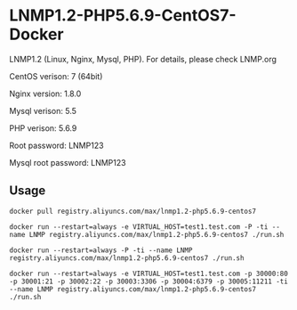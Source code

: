 # LNMP1.2-PHP5.6.9-CentOS7-Docker

LNMP1.2 (Linux, Nginx, Mysql, PHP). For details, please check LNMP.org

CentOS verison: 7 (64bit)

Nginx version: 1.8.0

Mysql verison: 5.5

PHP verison: 5.6.9

Root password: LNMP123

Mysql root password: LNMP123

## Usage

```docker pull registry.aliyuncs.com/max/lnmp1.2-php5.6.9-centos7```

```docker run --restart=always -e VIRTUAL_HOST=test1.test.com -P -ti --name LNMP registry.aliyuncs.com/max/lnmp1.2-php5.6.9-centos7 ./run.sh```

```docker run --restart=always -P -ti --name LNMP registry.aliyuncs.com/max/lnmp1.2-php5.6.9-centos7 ./run.sh```

```docker run --restart=always -e VIRTUAL_HOST=test1.test.com -p 30000:80 -p 30001:21 -p 30002:22 -p 30003:3306 -p 30004:6379 -p 30005:11211 -ti --name LNMP registry.aliyuncs.com/max/lnmp1.2-php5.6.9-centos7 ./run.sh```